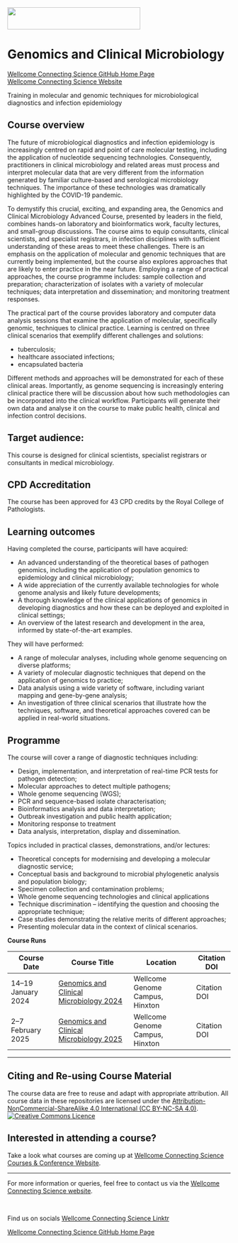 <img src="https://coursesandconferences.wellcomeconnectingscience.org/wp-content/themes/wcc_courses_and_conferences/dist/assets/svg/logo.svg" width="300" height="50"> 

# Genomics and Clinical Microbiology 

[Wellcome Connecting Science GitHub Home Page](https://github.com/WCSCourses) <br /> 
[Wellcome Connecting Science Website](https://coursesandconferences.wellcomeconnectingscience.org/)

Training in molecular and genomic techniques for microbiological diagnostics and infection epidemiology

## Course overview

The future of microbiological diagnostics and infection epidemiology is increasingly centred on rapid and point of care molecular testing, including the application of nucleotide sequencing technologies. Consequently, practitioners in clinical microbiology and related areas must process and interpret molecular data that are very different from the information generated by familiar culture-based and serological microbiology techniques.  The importance of these technologies was dramatically highlighted by the COVID-19 pandemic.

To demystify this crucial, exciting, and expanding area, the Genomics and Clinical Microbiology Advanced Course, presented by leaders in the field, combines hands-on laboratory and bioinformatics work, faculty lectures, and small-group discussions. The course aims to equip consultants, clinical scientists, and specialist registrars, in infection disciplines with sufficient understanding of these areas to meet these challenges. There is an emphasis on the application of molecular and genomic techniques that are currently being implemented, but the course also explores approaches that are likely to enter practice in the near future.  Employing a range of practical approaches, the course programme includes: sample collection and preparation; characterization of isolates with a variety of molecular techniques; data interpretation and dissemination; and monitoring treatment responses.

The practical part of the course provides laboratory and computer data analysis sessions that examine the application of molecular, specifically genomic, techniques to clinical practice.  Learning is centred on three clinical scenarios that exemplify different challenges and solutions:

  - tuberculosis;
  - healthcare associated infections;
  - encapsulated bacteria

Different methods and approaches will be demonstrated for each of these clinical areas.  Importantly, as genome sequencing is increasingly entering clinical practice there will be discussion about how such methodologies can be incorporated into the clinical workflow.  Participants will generate their own data and analyse it on the course to make public health, clinical and infection control decisions.

## Target audience: 
This course is designed for clinical scientists, specialist registrars or consultants in medical microbiology.

## CPD Accreditation
The course has been approved for 43 CPD credits by the Royal College of Pathologists.

## Learning outcomes

Having completed the course, participants will have acquired:

- An advanced understanding of the theoretical bases of pathogen genomics, including the application of population genomics to epidemiology and clinical microbiology;
- A wide appreciation of the currently available technologies for whole genome analysis and likely future developments;
- A thorough knowledge of the clinical applications of genomics in developing diagnostics and how these can be deployed and exploited in clinical settings;
- An overview of the latest research and development in the area, informed by state-of-the-art examples.

They will have performed:

- A range of molecular analyses, including whole genome sequencing on diverse platforms;
- A variety of molecular diagnostic techniques that depend on the application of genomics to practice;
- Data analysis using a wide variety of software, including variant mapping and gene-by-gene analysis;
- An investigation of three clinical scenarios that illustrate how the techniques, software, and theoretical approaches covered can be applied in real-world situations.

## Programme

The course will cover a range of diagnostic techniques including:

- Design, implementation, and interpretation of real-time PCR tests for pathogen detection;
- Molecular approaches to detect multiple pathogens;
- Whole genome sequencing (WGS);
- PCR and sequence-based isolate characterisation;
- Bioinformatics analysis and data interpretation;
- Outbreak investigation and public health application;
- Monitoring response to treatment
- Data analysis, interpretation, display and dissemination.

Topics included in practical classes, demonstrations, and/or lectures:

- Theoretical concepts for modernising and developing a molecular diagnostic service;
- Conceptual basis and background to microbial phylogenetic analysis and population biology;
- Specimen collection and contamination problems;
- Whole genome sequencing technologies and clinical applications
- Technique discrimination – identifying the question and choosing the appropriate technique;
- Case studies demonstrating the relative merits of different approaches;
- Presenting molecular data in the context of clinical scenarios.


**Course Runs**      

| Course Date | Course Title | Location |Citation DOI |
|-------------|--------------|----------|-------------|
| 14–19 January 2024  | [Genomics and Clinical Microbiology 2024](https://github.com/WCSCourses/GCM24) | Wellcome Genome Campus, Hinxton|Citation DOI |
| 2–7 February 2025 | [Genomics and Clinical Microbiology 2025](https://github.com/WCSCourses/) | Wellcome Genome Campus, Hinxton|Citation DOI |

******

## Citing and Re-using Course Material

The course data are free to reuse and adapt with appropriate attribution. All course data in these repositories are licensed under the <a rel="license" href="https://creativecommons.org/licenses/by-nc-sa/4.0/">Attribution-NonCommercial-ShareAlike 4.0 International (CC BY-NC-SA 4.0)</a>. <a rel="license" href="http://creativecommons.org/licenses/by/4.0/"><img alt="Creative Commons Licence" style="border-width:0" src="https://i.creativecommons.org/l/by-nc-sa/4.0/88x31.png" /></a><br /> 

## Interested in attending a course?

Take a look what courses are coming up at [Wellcome Connecting Science Courses & Conference Website](https://coursesandconferences.wellcomeconnectingscience.org/our-events/).

---

For more information or queries, feel free to contact us via the [Wellcome Connecting Science website](https://coursesandconferences.wellcomeconnectingscience.org).

<br /> 

Find us on socials [Wellcome Connecting Science Linktr](https://linktr.ee/eventswcs)

[Wellcome Connecting Science GitHub Home Page](https://github.com/WCSCourses) 
